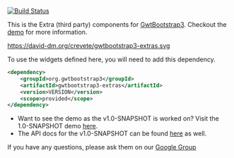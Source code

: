 [![Build Status](https://travis-ci.org/gwtbootstrap3/gwtbootstrap3-extras.svg?branch=master)](https://travis-ci.org/gwtbootstrap3/gwtbootstrap3-extras)

This is the Extra (third party) components for [GwtBootstrap3](https://github.com/gwtbootstrap3/gwtbootstrap3).
Checkout the [demo](http://gwtbootstrap3.github.io/gwtbootstrap3-demo/) for more information.

https://david-dm.org/crevete/gwtbootstrap3-extras.svg

To use the widgets defined here, you will need to add this dependency.

```xml
<dependency>
    <groupId>org.gwtbootstrap3</groupId>
    <artifactId>gwtbootstrap3-extras</artifactId>
    <version>VERSION</version>
    <scope>provided</scope>
</dependency>
```

* Want to see the demo as the v1.0-SNAPSHOT is worked on? Visit the 1.0-SNAPSHOT demo [here](http://gwtbootstrap3.github.io/gwtbootstrap3-demo/snapshot).
* The API docs for the v1.0-SNAPSHOT can be found [here](http://gwtbootstrap3.github.io/gwtbootstrap3-demo/snapshot/apidocs) as well.

If you have any questions, please ask them on our [Google Group](https://groups.google.com/forum/?fromgroups#!forum/gwtbootstrap3)

